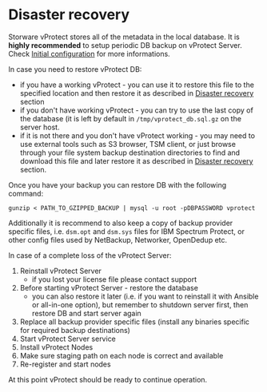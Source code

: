 # Disaster recovery

Storware vProtect stores all of the metadata in the local database. It is **highly recommended** to setup periodic DB backup on vProtect Server. Check [Initial configuration](initial_config/#server) for more informations. 

In case you need to restore vProtect DB:

* if you have a working vProtect - you can use it to restore this file to the specified location and then restore it as described in [Disaster recovery](admin_dr.md) section
* if you don't have working vProtect - you can try to use the last copy of the database \(it is left by default in `/tmp/vprotect_db.sql.gz` on the server host.
* if it is not there and you don't have vProtect working - you may need to use external tools such as S3 browser, TSM client, or just browse through your file system backup destination directories to find and download this file and later restore it as described in [Disaster recovery](admin_dr.md) section.

Once you have your backup you can restore DB with the following command:

```text
gunzip < PATH_TO_GZIPPED_BACKUP | mysql -u root -pDBPASSWORD vprotect
```

Additionally it is recommend to also keep a copy of backup provider specific files, i.e. `dsm.opt` and `dsm.sys` files for IBM Spectrum Protect, or other config files used by NetBackup, Networker, OpenDedup etc.

In case of a complete loss of the vProtect Server:

1. Reinstall vProtect Server
   * if you lost your license file please contact support
2. Before starting vProtect Server - restore the database
   * you can also restore it later \(i.e. if you want to reinstall it with Ansible or all-in-one option\), but remember to shutdown server first, then restore DB and start server again 
3. Replace all backup provider specific files \(install any binaries specific for required backup destinations\)
4. Start vProtect Server service
5. Install vProtect Nodes
6. Make sure staging path on each node is correct and available
7. Re-register and start nodes

At this point vProtect should be ready to continue operation.

